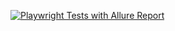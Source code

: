 [![Playwright Tests with Allure Report](https://github.com/melv-narrow/automationexercise/actions/workflows/playwrightandallure.yml/badge.svg?branch=master)](https://github.com/melv-narrow/automationexercise/actions/workflows/playwrightandallure.yml)
